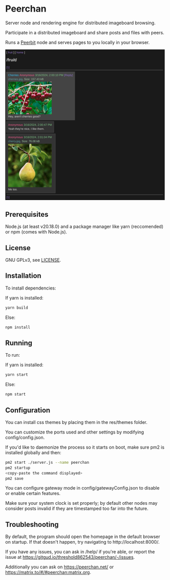 # Peerchan
Server node and rendering engine for distributed imageboard browsing.

Participate in a distributed imageboard and share posts and files with peers.

Runs a [Peerbit](https://github.com/dao-xyz/peerbit) node and serves pages to you locally in your browser.

![Screenshot](screenshots/screenshot01.png)

## Prerequisites
Node.js (at least v20.18.0) and a package manager like yarn (reccomended) or npm (comes with Node.js).

## License
GNU GPLv3, see [LICENSE](LICENSE).

## Installation
To install dependencies:

If yarn is installed:
```bash
yarn build
```
Else:
```bash
npm install
```

## Running
To run:

If yarn is installed:
```bash
yarn start
 ```
Else:
 ```bash
npm start
 ```

## Configuration
You can install css themes by placing them in the res/themes folder.

You can customize the ports used and other settings by modifying config/config.json.

If you'd like to daemonize the process so it starts on boot, make sure pm2 is installed globally and then:

```bash
pm2 start ./server.js --name peerchan
pm2 startup
<copy-paste the command displayed>
pm2 save
```

You can configure gateway mode in config/gatewayConfig.json to disable or enable certain features.

Make sure your system clock is set properly; by default other nodes may consider posts invalid if they are timestamped too far into the future.

## Troubleshooting
By default, the program should open the homepage in the default browser on startup. If that doesn't happen, try navigating to http://localhost:8000/.

If you have any issues, you can ask in /help/ if you're able, or report the issue at https://gitgud.io/threshold862543/peerchan/-/issues.

Additionally you can ask on https://peerchan.net/ or https://matrix.to/#/#peerchan:matrix.org.
